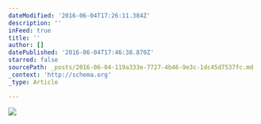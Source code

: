 ```yaml
---
dateModified: '2016-06-04T17:26:11.384Z'
description: ''
inFeed: true
title: ''
author: []
datePublished: '2016-06-04T17:46:38.870Z'
starred: false
sourcePath: _posts/2016-06-04-119a333e-7727-4b46-9e3c-1dc45d7537fc.md
_context: 'http://schema.org'
_type: Article

---
```

![](https://the-grid-user-content.s3-us-west-2.amazonaws.com/1102926c-f327-426c-a3ba-42747ea0fbf7.jpg)